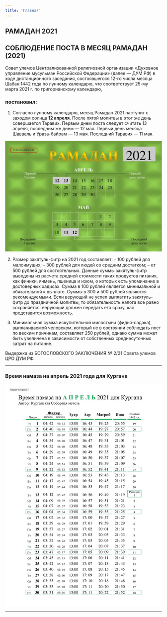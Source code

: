 ```yaml
---
title: 'Главная'
---
```


## РАМАДАН 2021



## СОБЛЮДЕНИЕ ПОСТА В МЕСЯЦ РАМАДАН (2021)

Совет улемов Централизованной религиозной организации «Духовное управление мусульман Российской Федерации» (далее — ДУМ РФ) в ходе дистанционного заседания, состоявшегося 12-го числа месяца Шабан 1442 года по лунному календарю, что соответствует 25-му марта 2021 г. по григорианскому календарю,

### постановил:

1. Согласно лунному календарю, месяц Рамадан 2021 наступит с заходом солнца **12 апреля**. После пятой молитвы в этот же день совершается Таравих. Первым днем поста следует считать 13 апреля, последним же днем — 12 мая. Первый день месяца Шавваль и Ураза-байрам — 13 мая. Последний Таравих — 11 мая.

![Рамадан 2021](./index/Ram21.jpg)

2. Размер закятуль-фитр на 2021 год составляет:
⎯ 100 рублей для малоимущих;
⎯ 300 рублей для людей со средним достатком;
⎯ от 500 рублей для состоятельных.
Данные суммы закятуль-фитр выведены из расчета средней стоимости таких продуктов питания, как финики, ячмень, пшеница и изюм, о которых есть упоминание в достоверных хадисах. Сумма в 100 рублей является минимальной и обязательной к выплате. Суммы в 300 и 500 рублей являются рекомендуемыми. Если верующий не успел выплатить закятуль-фитр до праздничной молитвы, то обязательность налога все равно сохраняется: верующий должен передать его сразу, как представится возможность.

3. Минимальная сумма искупительной милостыни (фидья-садака), выплачиваемой человеком, который не в состоянии соблюдать пост по веским причинам, составляет 250 рублей, однако сумма может быть увеличена в зависимости от собственных среднесуточных затрат на питание.

Выдержка из БОГОСЛОВСКОГО ЗАКЛЮЧЕНИЯ № 2/21 Совета улемов ЦРО ДУМ РФ.

---

### Время намаза на апрель 2021 года для Кургана

![Время намаза на апрель 2021 года для Кургана](./index/04.21.jpg)

---


